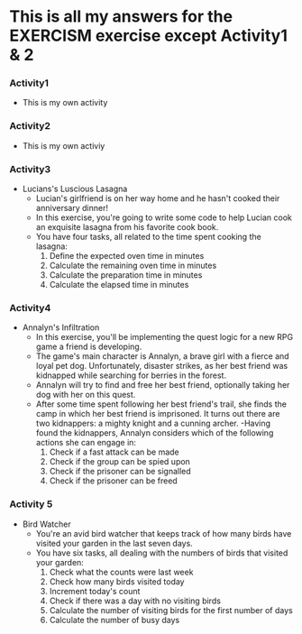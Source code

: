 # This is all my answers for the EXERCISM exercise except Activity1 & 2

### Activity1
- This is my own activity

### Activity2
- This is my own activiy

### Activity3
- Lucians's Luscious Lasagna
    - Lucian's girlfriend is on her way home and he hasn't cooked their anniversary dinner!
    - In this exercise, you're going to write some code to help Lucian cook an exquisite lasagna from his favorite cook book.
    - You have four tasks, all related to the time spent cooking the lasagna:
        1. Define the expected oven time in minutes
        2. Calculate the remaining oven time in minutes
        3. Calculate the preparation time in minutes
        4. Calculate the elapsed time in minutes

### Activity4
- Annalyn's Infiltration
    - In this exercise, you'll be implementing the quest logic for a new RPG game a friend is developing.
    - The game's main character is Annalyn, a brave girl with a fierce and loyal pet dog. Unfortunately, disaster strikes, as her best friend was kidnapped while searching for berries in the forest.
    - Annalyn will try to find and free her best friend, optionally taking her dog with her on this quest. 
    - After some time spent following her best friend's trail, she finds the camp in which her best friend is imprisoned. It turns out there are two kidnappers: a mighty knight and a cunning archer.
    -Having found the kidnappers, Annalyn considers which of the following actions she can engage in:
        1. Check if a fast attack can be made
        2. Check if the group can be spied upon
        3. Check if the prisoner can be signalled
        4. Check if the prisoner can be freed

### Activity 5
- Bird Watcher
    - You're an avid bird watcher that keeps track of how many birds have visited your garden in the last seven days.
    - You have six tasks, all dealing with the numbers of birds that visited your garden:
        1. Check what the counts were last week
        2. Check how many birds visited today
        3. Increment today's count
        4. Check if there was a day with no visiting birds
        5. Calculate the number of visiting birds for the first number of days
        6. Calculate the number of busy days
